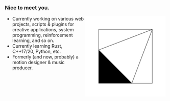 ### Nice to meet you.

<img align="right" style="width: 50%;" src="logo_1080.svg" />

- Currently working on various web projects, scripts & plugins for creative applications, system programming, reinforcement learning, and so on. 
- Currently learning Rust, C++17/20, Python, etc.
- Formerly (and now, probably) a motion designer & music producer.
